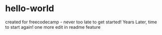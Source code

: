 # hello-world
created for freecodecamp - never too late to get started!
Years Later, time to start again!
one more edit in readme feature

